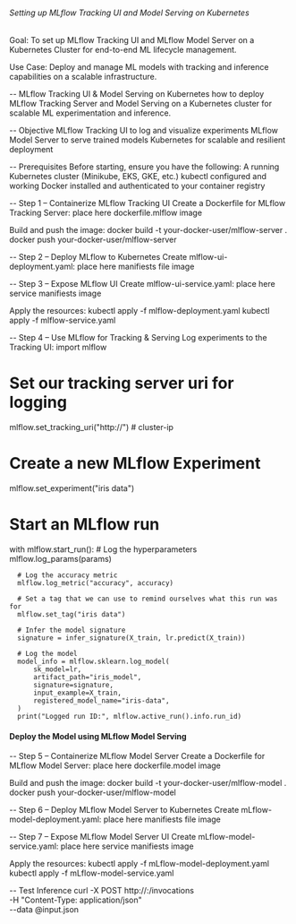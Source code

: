 ###### Setting up MLflow Tracking UI and Model Serving on Kubernetes

Goal:
  To set up MLflow Tracking UI and MLflow Model Server on a Kubernetes Cluster for end-to-end ML lifecycle management.

Use Case:
  Deploy and manage ML models with tracking and inference capabilities on a scalable infrastructure.

-- MLflow Tracking UI & Model Serving on Kubernetes
  how to deploy MLflow Tracking Server and Model Serving on a Kubernetes cluster for scalable ML experimentation and inference.

-- Objective
  MLflow Tracking UI to log and visualize experiments
  MLflow Model Server to serve trained models
  Kubernetes for scalable and resilient deployment

-- Prerequisites
  Before starting, ensure you have the following:
    A running Kubernetes cluster (Minikube, EKS, GKE, etc.)
    kubectl configured and working
    Docker installed and authenticated to your container registry

-- Step 1 – Containerize MLflow Tracking UI
  Create a Dockerfile for MLflow Tracking Server:
  place here dockerfile.mlflow image

  Build and push the image:
  docker build -t your-docker-user/mlflow-server .
  docker push your-docker-user/mlflow-server

-- Step 2 – Deploy MLflow to Kubernetes
  Create mlflow-ui-deployment.yaml:
  place here manifiests file image

-- Step 3 – Expose MLflow UI
  Create mlflow-ui-service.yaml:
  place here service manifiests image

  Apply the resources:
  kubectl apply -f mlflow-deployment.yaml
  kubectl apply -f mlflow-service.yaml

-- Step 4 – Use MLflow for Tracking & Serving
  Log experiments to the Tracking UI:
  import mlflow

  # Set our tracking server uri for logging
  mlflow.set_tracking_uri("http://<mlflow-service-ip>") # cluster-ip

  # Create a new MLflow Experiment
  mlflow.set_experiment("iris data")

  # Start an MLflow run
  with mlflow.start_run():
      # Log the hyperparameters
      mlflow.log_params(params)

      # Log the accuracy metric
      mlflow.log_metric("accuracy", accuracy)

      # Set a tag that we can use to remind ourselves what this run was for
      mlflow.set_tag("iris data")

      # Infer the model signature
      signature = infer_signature(X_train, lr.predict(X_train))

      # Log the model
      model_info = mlflow.sklearn.log_model(
          sk_model=lr,
          artifact_path="iris_model",
          signature=signature,
          input_example=X_train,
          registered_model_name="iris-data",
      )
      print("Logged run ID:", mlflow.active_run().info.run_id)

#### Deploy the Model using MLflow Model Serving

-- Step 5 – Containerize MLflow Model Server
  Create a Dockerfile for MLflow Model Server:
  place here dockerfile.model image

  Build and push the image:
  docker build -t your-docker-user/mlflow-model .
  docker push your-docker-user/mlflow-model

-- Step 6 – Deploy MLflow Model Server to Kubernetes
  Create mLflow-model-deployment.yaml:
  place here manifiests file image

-- Step 7 – Expose MLflow Model Server UI
  Create mLflow-model-service.yaml:
  place here service manifiests image

  Apply the resources:
  kubectl apply -f mLflow-model-deployment.yaml
  kubectl apply -f mLflow-model-service.yaml

-- Test Inference
  curl -X POST http://<mlflow-model-service-ip>:<port>/invocations \
     -H "Content-Type: application/json" \
     --data @input.json



<!--  curl http://10.100.198.240:5000/invocations \
   -H "Content-Type: application/json" \
   --data '{
     "inputs": [
       [5.1, 3.5, 1.4, 0.2],
       [6.2, 3.4, 5.4, 2.3],
       [5.9, 3.0, 5.1, 1.8]
     ]
   }'
 -->